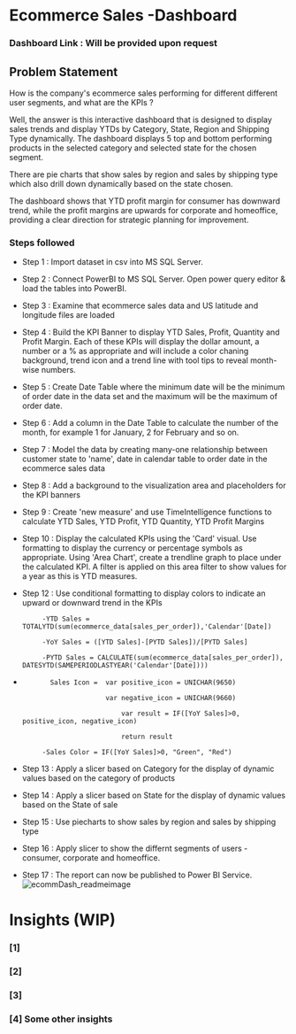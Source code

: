 # Ecommerce Sales -Dashboard

### Dashboard Link : Will be provided upon request

## Problem Statement

How is the company's ecommerce sales performing for different different user segments, and what are the KPIs ? 

Well, the answer is this interactive dashboard that is designed to display sales trends and display YTDs by Category, State, Region and Shipping Type dynamically. The dashboard displays 5 top and bottom performing products in the selected category and selected state for the chosen segment. 

There are pie charts that show sales by region and sales by shipping type which also drill down dynamically based on the state chosen.

The dashboard shows that YTD profit margin for consumer has downward trend, while the profit margins are upwards for corporate and homeoffice, providing a clear direction for strategic planning for improvement.  

### Steps followed 

- Step 1 : Import dataset in csv into MS SQL Server.
- Step 2 : Connect PowerBI to MS SQL Server. Open power query editor & load the tables into PowerBI.
- Step 3 : Examine that ecommerce sales data and US latitude and longitude files are loaded 
- Step 4 : Build the KPI Banner to display YTD Sales, Profit, Quantity and Profit Margin. Each of these KPIs will display the dollar amount, a number or a % as appropriate and
           will include a color chaning background, trend icon and a trend line with tool tips to reveal month-wise numbers.
- Step 5 : Create Date Table where the minimum date will be the minimum of order date in the data set and the maximum will be the maximum of order date.  
- Step 6 : Add a column in the Date Table to calculate the number of the month, for example 1 for January, 2 for February and so on. 
- Step 7 : Model the data by creating many-one relationship between customer state to 'name', date in calendar table to order date in the ecommerce sales data
- Step 8 : Add a background to the visualization area and placeholders for the KPI banners
- Step 9 : Create 'new measure' and use TimeIntelligence functions to calculate YTD Sales, YTD Profit, YTD Quantity, YTD Profit Margins      
- Step 10 : Display the calculated KPIs using the 'Card' visual. Use formatting to display the currency or percentage symbols as appropriate. Using 'Area Chart', create a trendline graph to place under the calculated KPI. A filter is applied on this area filter to show values for a year as this is YTD measures. 
- Step 12 : Use conditional formatting to display colors to indicate an upward or downward trend in the KPIs
  
           -YTD Sales = TOTALYTD(sum(ecommerce_data[sales_per_order]),'Calendar'[Date])

           -YoY Sales = ([YTD Sales]-[PYTD Sales])/[PYTD Sales]

           -PYTD Sales = CALCULATE(sum(ecommerce_data[sales_per_order]), DATESYTD(SAMEPERIODLASTYEAR('Calendar'[Date])))

-            Sales Icon =  var positive_icon = UNICHAR(9650)

                           var negative_icon = UNICHAR(9660)
              
                               var result = IF([YoY Sales]>0, positive_icon, negative_icon)
                
                               return result

           -Sales Color = IF([YoY Sales]>0, "Green", "Red")


- Step 13 : Apply a slicer based on Category for the display of dynamic values based on the category of products
- Step 14 : Apply a slicer based on State for the display of dynamic values based on the State of sale
- Step 15 : Use piecharts to show sales by region and sales by shipping type
- Step 16 : Apply slicer to show the differnt segments of users - consumer, corporate and homeoffice.
- Step 17 : The report can now be published to Power BI Service.
  ![ecommDash_readmeimage](https://github.com/user-attachments/assets/e2cd6439-1cb1-4209-a09e-0c6c711818a7)
 
 

# Insights (WIP)


### [1]            
### [2] 
### [3] 
### [4] Some other insights
 
 


